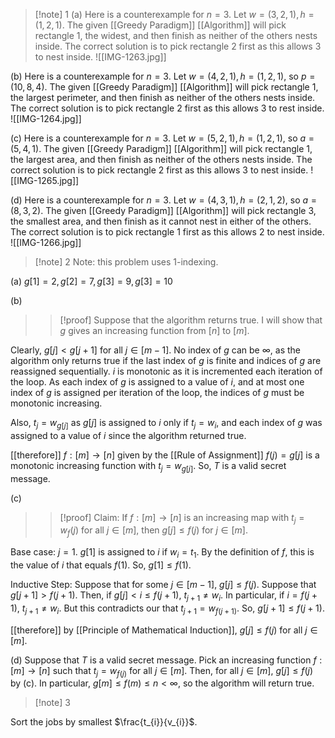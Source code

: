>[!note] 1
(a) Here is a counterexample for $n=3$. Let $w=(3,2,1),h=(1,2,1)$. The given [[Greedy Paradigm]] [[Algorithm]] will pick rectangle $1$, the widest, and then finish as neither of the others nests inside. The correct solution is to pick rectangle $2$ first as this allows $3$ to nest inside.
![[IMG-1263.jpg]]
>
(b) Here is a counterexample for $n=3$. Let $w=(4,2,1),h=(1,2,1)$, so $p=(10,8,4)$. The given [[Greedy Paradigm]] [[Algorithm]] will pick rectangle $1$, the largest perimeter, and then finish as neither of the others nests inside. The correct solution is to pick rectangle $2$ first as this allows $3$ to rest inside. 
![[IMG-1264.jpg]]
>
(c) Here is a counterexample for $n=3$. Let $w=(5,2,1),h=(1,2,1)$, so $a=(5,4,1)$. The given [[Greedy Paradigm]] [[Algorithm]] will pick rectangle $1$, the largest area, and then finish as neither of the others nests inside. The correct solution is to pick rectangle $2$ first as this allows $3$ to nest inside.
![[IMG-1265.jpg]]
>
(d) Here is a counterexample for $n=3$. Let $w=(4,3,1),h=(2,1,2)$, so $a=(8,3,2)$. The given [[Greedy Paradigm]] [[Algorithm]] will pick rectangle $3$, the smallest area, and then finish as it cannot nest in either of the others. The correct solution is to pick rectangle $1$ first as this allows $2$ to nest inside.
![[IMG-1266.jpg]]

>[!note] 2
Note: this problem uses $1$-indexing.
>
(a) $g[1]=2,g[2]=7,g[3]=9,g[3]=10$
>
(b)
>>[!proof]
Suppose that the algorithm returns true. I will show that $g$ gives an increasing function from $[n]$ to $[m]$. 
>>
Clearly, $g[j]<g[j+1]$ for all $j\in[m-1]$. No index of $g$ can be $\infty$, as the algorithm only returns true if the last index of $g$ is finite and indices of $g$ are reassigned sequentially. $i$ is monotonic as it is incremented each iteration of the loop. As each index of $g$ is assigned to a value of $i$, and at most one index of $g$ is assigned per iteration of the loop, the indices of $g$ must be monotonic increasing.
>>
Also, $t_{j}=w_{g[j]}$ as $g[j]$ is assigned to $i$ only if $t_{j}=w_{i}$, and each index of $g$ was assigned to a value of $i$ since the algorithm returned true.
>>
[[therefore]] $f:[m]\rightarrow [n]$ given by the [[Rule of Assignment]] $f(j)=g[j]$ is a monotonic increasing function with $t_{j}=w_{g[j]}$. So, $T$ is a valid secret message.
>
(c) 
>>[!proof]
>Claim: If $f:[m]\rightarrow[n]$ is an increasing map with $t_{j}=w_f(j)$ for all $j\in[m]$, then $g[j]≤f(j)$ for $j\in[m]$. 
>>
Base case: $j=1$.
$g[1]$ is assigned to $i$ if $w_{i}=t_{1}$. By the definition of $f$, this is the value of $i$ that equals $f(1)$. So, $g[1]≤f(1)$.
>>
Inductive Step: Suppose that for some $j\in[m-1]$, $g[j]≤f(j)$.
Suppose that $g[j+1]>f(j+1)$. Then, if $g[j]<i≤f(j+1)$, $t_{j+1}≠w_{i}$. In particular, if $i=f(j+1)$, $t_{j+1}≠w_{i}$. But this contradicts our that $t_{j+1}=w_{f(j+1)}$. So, $g[j+1]≤f(j+1)$.
>>
[[therefore]] by [[Principle of Mathematical Induction]], $g[j]≤f(j)$ for all $j\in[m]$.
>
(d) Suppose that $T$ is a valid secret message. Pick an increasing function $f:[m]\rightarrow[n]$ such that $t_{j}=w_{f(j)}$ for all $j\in[m]$. Then, for all $j\in[m]$, $g[j]≤f(j)$ by (c). In particular, $g[m]≤f(m)≤n<\infty$, so the algorithm will return true.


>[!note] 3

Sort the jobs by smallest $\frac{t_{i}}{v_{i}}$. 
